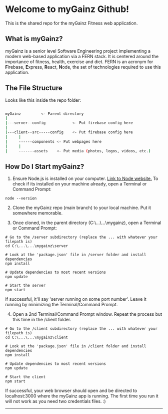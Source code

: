 # Welcome to myGainz Github!

This is the shared repo for the myGainz Fitness web application.

## What is myGainz?

myGainz is a senior level Software Engineering project implementing a modern web-based application via a FERN stack. It is centered around the importance of fitness, health, exercise and diet.
FERN is an acronym for **F**irebase, **E**xpress, **R**eact, **N**ode, the set of technologies required to use this application.

## The File Structure

Looks like this inside the repo folder:

```bash

myGainz			<- Parent directory
|
|---server--config            <- Put firebase config here
|
|---client--src-----config    <- Put firebase config here
|	  |
|	  ------components <- Put webpages here
|	  |
|	  -------assets    <- Put media (photos, logos, videos, etc.)


```
	
## How Do I Start myGainz?

1. Ensure Node.js is installed on your computer. [Link to Node website.](https://nodejs.dev/en/download/)
To check if its installed on your machine already, open a Terminal or Command Prompt:

```
node --version
```

2. Clone the myGainz repo (main branch) to your local machine. Put it somewhere memorable.

3. Once cloned, in the parent directory (C:\\...\\...\mygainz), open a Terminal or Command Prompt:

```
# Go to the /server subdirectory (replace the ... with whatever your filepath is)
cd C:\...\...\mygainz\server

# Look at the 'package.json' file in /server folder and install dependencies
npm install

# Update dependencies to most recent versions
npm update

# Start the server
npm start
```

If successful, it'll say 'server running on some port number'.
Leave it running by minimizing the Terminal/Command Prompt.

4. Open a 2nd Terminal/Command Prompt window. Repeat the process but this time in the /client folder.

```
# Go to the /client subdirectory (replace the ... with whatever your filepath is)
cd C:\...\...\mygainz\client

# Look at the 'package.json' file in /client folder and install dependencies
npm install

# Update dependencies to most recent versions
npm update

# Start the client
npm start
```

If successful, your web browser should open and be directed to localhost:3000 where the myGainz app is running.
The first time you run it will not work as you need two credentials files. :)

---
